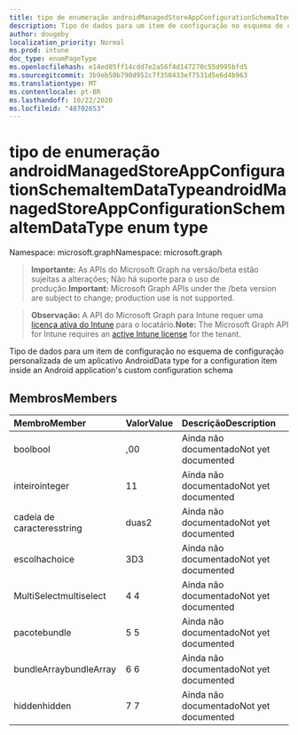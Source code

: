 ```yaml
---
title: tipo de enumeração androidManagedStoreAppConfigurationSchemaItemDataType
description: Tipo de dados para um item de configuração no esquema de configuração personalizada de um aplicativo Android
author: dougeby
localization_priority: Normal
ms.prod: intune
doc_type: enumPageType
ms.openlocfilehash: e14ed05ff14cdd7e2a56f4d147270c55d995bfd5
ms.sourcegitcommit: 3b9eb50b790d952c7f350433ef7531d5e6d4b963
ms.translationtype: MT
ms.contentlocale: pt-BR
ms.lasthandoff: 10/22/2020
ms.locfileid: "48702653"
---
```

# <a name="androidmanagedstoreappconfigurationschemaitemdatatype-enum-type"></a><span data-ttu-id="0b298-103">tipo de enumeração androidManagedStoreAppConfigurationSchemaItemDataType</span><span class="sxs-lookup"><span data-stu-id="0b298-103">androidManagedStoreAppConfigurationSchemaItemDataType enum type</span></span>

<span data-ttu-id="0b298-104">Namespace: microsoft.graph</span><span class="sxs-lookup"><span data-stu-id="0b298-104">Namespace: microsoft.graph</span></span>

> <span data-ttu-id="0b298-105">**Importante:** As APIs do Microsoft Graph na versão/beta estão sujeitas a alterações; Não há suporte para o uso de produção.</span><span class="sxs-lookup"><span data-stu-id="0b298-105">**Important:** Microsoft Graph APIs under the /beta version are subject to change; production use is not supported.</span></span>

> <span data-ttu-id="0b298-106">**Observação:** A API do Microsoft Graph para Intune requer uma [licença ativa do Intune](https://go.microsoft.com/fwlink/?linkid=839381) para o locatário.</span><span class="sxs-lookup"><span data-stu-id="0b298-106">**Note:** The Microsoft Graph API for Intune requires an [active Intune license](https://go.microsoft.com/fwlink/?linkid=839381) for the tenant.</span></span>

<span data-ttu-id="0b298-107">Tipo de dados para um item de configuração no esquema de configuração personalizada de um aplicativo Android</span><span class="sxs-lookup"><span data-stu-id="0b298-107">Data type for a configuration item inside an Android application's custom configuration schema</span></span>

## <a name="members"></a><span data-ttu-id="0b298-108">Membros</span><span class="sxs-lookup"><span data-stu-id="0b298-108">Members</span></span>
|<span data-ttu-id="0b298-109">Membro</span><span class="sxs-lookup"><span data-stu-id="0b298-109">Member</span></span>|<span data-ttu-id="0b298-110">Valor</span><span class="sxs-lookup"><span data-stu-id="0b298-110">Value</span></span>|<span data-ttu-id="0b298-111">Descrição</span><span class="sxs-lookup"><span data-stu-id="0b298-111">Description</span></span>|
|:---|:---|:---|
|<span data-ttu-id="0b298-112">bool</span><span class="sxs-lookup"><span data-stu-id="0b298-112">bool</span></span>|<span data-ttu-id="0b298-113">,0</span><span class="sxs-lookup"><span data-stu-id="0b298-113">0</span></span>|<span data-ttu-id="0b298-114">Ainda não documentado</span><span class="sxs-lookup"><span data-stu-id="0b298-114">Not yet documented</span></span>|
|<span data-ttu-id="0b298-115">inteiro</span><span class="sxs-lookup"><span data-stu-id="0b298-115">integer</span></span>|<span data-ttu-id="0b298-116">1</span><span class="sxs-lookup"><span data-stu-id="0b298-116">1</span></span>|<span data-ttu-id="0b298-117">Ainda não documentado</span><span class="sxs-lookup"><span data-stu-id="0b298-117">Not yet documented</span></span>|
|<span data-ttu-id="0b298-118">cadeia de caracteres</span><span class="sxs-lookup"><span data-stu-id="0b298-118">string</span></span>|<span data-ttu-id="0b298-119">duas</span><span class="sxs-lookup"><span data-stu-id="0b298-119">2</span></span>|<span data-ttu-id="0b298-120">Ainda não documentado</span><span class="sxs-lookup"><span data-stu-id="0b298-120">Not yet documented</span></span>|
|<span data-ttu-id="0b298-121">escolha</span><span class="sxs-lookup"><span data-stu-id="0b298-121">choice</span></span>|<span data-ttu-id="0b298-122">3D</span><span class="sxs-lookup"><span data-stu-id="0b298-122">3</span></span>|<span data-ttu-id="0b298-123">Ainda não documentado</span><span class="sxs-lookup"><span data-stu-id="0b298-123">Not yet documented</span></span>|
|<span data-ttu-id="0b298-124">MultiSelect</span><span class="sxs-lookup"><span data-stu-id="0b298-124">multiselect</span></span>|<span data-ttu-id="0b298-125">4 </span><span class="sxs-lookup"><span data-stu-id="0b298-125">4</span></span>|<span data-ttu-id="0b298-126">Ainda não documentado</span><span class="sxs-lookup"><span data-stu-id="0b298-126">Not yet documented</span></span>|
|<span data-ttu-id="0b298-127">pacote</span><span class="sxs-lookup"><span data-stu-id="0b298-127">bundle</span></span>|<span data-ttu-id="0b298-128">5 </span><span class="sxs-lookup"><span data-stu-id="0b298-128">5</span></span>|<span data-ttu-id="0b298-129">Ainda não documentado</span><span class="sxs-lookup"><span data-stu-id="0b298-129">Not yet documented</span></span>|
|<span data-ttu-id="0b298-130">bundleArray</span><span class="sxs-lookup"><span data-stu-id="0b298-130">bundleArray</span></span>|<span data-ttu-id="0b298-131">6 </span><span class="sxs-lookup"><span data-stu-id="0b298-131">6</span></span>|<span data-ttu-id="0b298-132">Ainda não documentado</span><span class="sxs-lookup"><span data-stu-id="0b298-132">Not yet documented</span></span>|
|<span data-ttu-id="0b298-133">hidden</span><span class="sxs-lookup"><span data-stu-id="0b298-133">hidden</span></span>|<span data-ttu-id="0b298-134">7 </span><span class="sxs-lookup"><span data-stu-id="0b298-134">7</span></span>|<span data-ttu-id="0b298-135">Ainda não documentado</span><span class="sxs-lookup"><span data-stu-id="0b298-135">Not yet documented</span></span>|





